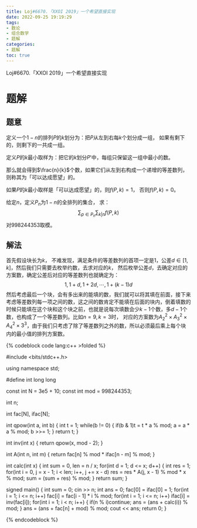 ```yaml
---
title: Loj#6670.「XXOI 2019」一个希望直接实现
date: 2022-09-25 19:19:29
tags:
- 数论
- 组合数学
- 题解
categories:
- 题解 
toc: true
---
```




Loj#6670.「XXOI 2019」一个希望直接实现

<!--more-->

# 题解

## 题意

定义一个$1 - n$的排列$P$的$k$划分为：把$P$从左到右每$k$个划分成一组， 如果有剩下的，则剩下的一共成一组。

定义$P$的$k$最小取样为：把它的$k$划分$P'$中，每组只保留这一组中最小的数。

那么就会得到$\frac{n}{k}$个数，如果它们从左到右构成一个递增的等差数列， 则称其为「可以达成愿望」的。

如果$P$的$k$最小取样是「可以达成愿望」的，则$f(P, k) = 1$， 否则$f(P, k) = 0$。

给定$n$，定义$P_n$为$1 - n$的全排列的集合， 求：
$$
\sum_{p \in P_n } \sum_{k | n}f(P, k)
$$
对$998244353$取模。

## 解法

首先假设块长为$k$， 不难发现，满足条件的等差数列的首项一定是$1$，公差$d \in [1, k]$，然后我们只需要去枚举约数，去求对应的$k$， 然后枚举公差$d$，去确定对应的方案数，确定公差后对应的等差数列也就确定为：
$$
1,1 + d, 1 + 2d , \cdots ,1 + (k - 1)d
$$
然后考虑最后一个块，会有多出来的能填的数，我们就可以将其填在前面，接下来考虑等差数列每一项之间的数，这之间的数肯定不能填在后面的块内，倒着填数的时候只能填在这个块和这个块之前，也就是说每次填数会少$k - 1$个数，多$d - 1$个数，也构成了一个等差数列。比如$n = 9, k = 3$时， 对应的方案数为$A_2^2 \times A_3^2 \times A_4^2 \times 3 ^ 3$，由于我们只考虑了除了等差数列之外的数，所以必须最后乘上每个块内的最小值的排列方案数。

{% codeblock code lang:c++ >folded %}

#include <bits/stdc++.h>

using namespace std;

#define int long long

const int N = 3e5 + 10;
const int mod = 998244353;

int n;

int fac[N], ifac[N];

int qpow(int a, int b)
{
    int t = 1;
    while(b != 0)
    {
        if(b & 1)t = t * a % mod;
        a = a * a % mod; b >>= 1;
    }
    return t;
}

int inv(int x)
{
    return qpow(x, mod - 2);
}

int A(int n, int m)
{
    return fac[n] % mod * ifac[n - m] % mod;
}

int calc(int x)
{
    int sum = 0, len = n / x;
    for(int d = 1; d <= x; d++)
    {
        int res = 1;
        for(int i = 0, j = x - 1; i < len; i++, j += x - d)
            res = res * A(j, x - 1) % mod * x % mod;
        sum = (sum + res) % mod;
    }
    return sum;
}

signed main()
{
    int sum = 0;
    cin >> n;
    int ans = 0; fac[0] = ifac[0] = 1;
    for(int i = 1; i <= n; i++)
        fac[i] = fac[i - 1] * i % mod;
    for(int i = 1; i <= n; i++)
        ifac[i] = inv(fac[i]);
    for(int i = 1; i < n; i++)
    {
        if(n % i)continue;
        ans = (ans + calc(i)) % mod;
    }
    ans = (ans + fac[n] + mod) % mod;
    cout << ans;
    return 0;
}

{% endcodeblock %}
